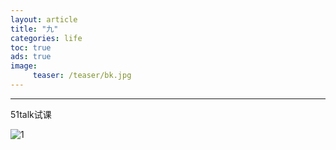 ```yaml
---
layout: article
title: "九"
categories: life
toc: true
ads: true
image:
     teaser: /teaser/bk.jpg
---
```


---

51talk试课

![1](0203_35.jpg)